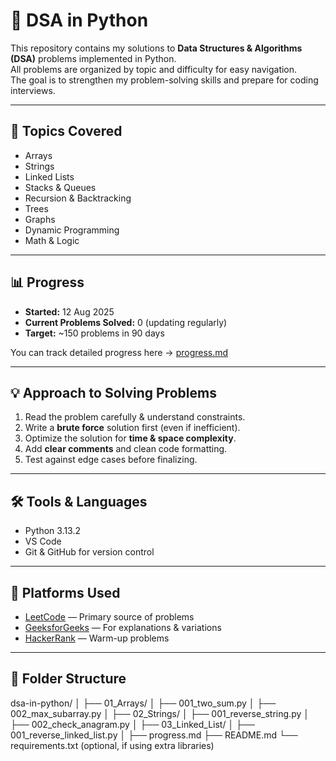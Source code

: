 # 🐍 DSA in Python

This repository contains my solutions to **Data Structures & Algorithms (DSA)** problems implemented in Python.  
All problems are organized by topic and difficulty for easy navigation.  
The goal is to strengthen my problem-solving skills and prepare for coding interviews.

---

## 📂 Topics Covered
- Arrays
- Strings
- Linked Lists
- Stacks & Queues
- Recursion & Backtracking
- Trees
- Graphs
- Dynamic Programming
- Math & Logic

---

## 📊 Progress
- **Started:** 12 Aug 2025
- **Current Problems Solved:** 0 (updating regularly)
- **Target:** ~150 problems in 90 days

You can track detailed progress here → [progress.md](progress.md)

---

## 💡 Approach to Solving Problems
1. Read the problem carefully & understand constraints.
2. Write a **brute force** solution first (even if inefficient).
3. Optimize the solution for **time & space complexity**.
4. Add **clear comments** and clean code formatting.
5. Test against edge cases before finalizing.

---

## 🛠 Tools & Languages
- Python 3.13.2  
- VS Code  
- Git & GitHub for version control  

---

## 📎 Platforms Used
- [LeetCode](https://leetcode.com/) — Primary source of problems
- [GeeksforGeeks](https://practice.geeksforgeeks.org/) — For explanations & variations
- [HackerRank](https://www.hackerrank.com/) — Warm-up problems

---

## 📌 Folder Structure
dsa-in-python/
│
├── 01_Arrays/
│   ├── 001_two_sum.py
│   ├── 002_max_subarray.py
│
├── 02_Strings/
│   ├── 001_reverse_string.py
│   ├── 002_check_anagram.py
│
├── 03_Linked_List/
│   ├── 001_reverse_linked_list.py
│
├── progress.md
├── README.md
└── requirements.txt  (optional, if using extra libraries)
